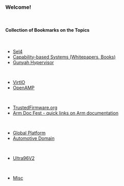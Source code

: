 ### Welcome!

</br>


#### Collection of Bookmarks on the Topics
</br>

- [Sel4](https://github.com/malus-brandywine/malus-brandywine/blob/master/sel4/sel4.md)
- [Capability-based Systems (Whitepapers, Books)](https://github.com/malus-brandywine/malus-brandywine/blob/master/caps/caps.md)
- [Gunyah Hypervisor](https://github.com/malus-brandywine/malus-brandywine/blob/master/gunyah/gunyah.md)


</br>

- [VirtIO](https://github.com/malus-brandywine/malus-brandywine/blob/master/virtio/virtio.md)
- [OpenAMP](https://github.com/malus-brandywine/malus-brandywine/blob/master/OpenAMP/OpenAMP.md)
</br>

- [TrustedFirmware.org](https://github.com/malus-brandywine/malus-brandywine/blob/master/trusted-firmware/trusted-firmware.md)
- [Arm Doc Fest - quick links on Arm documentation](https://github.com/malus-brandywine/malus-brandywine/blob/master/arm/doc.md)
</br>


- [Global Platform](https://github.com/malus-brandywine/malus-brandywine/blob/master/global-platform/global-platform.md)
- [Automotive Domain](https://github.com/malus-brandywine/malus-brandywine/blob/master/auto/auto.md)
</br>

- [Ultra96V2](https://github.com/malus-brandywine/malus-brandywine/blob/master/Ultra96V2/Ultra96V2.md)
</br>

- [Misc](https://github.com/malus-brandywine/malus-brandywine/blob/master/misc/misc.md)




